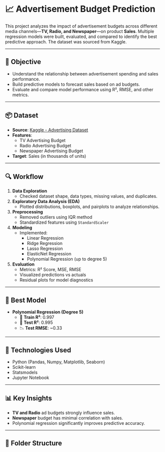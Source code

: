 # 📈 Advertisement Budget Prediction

This project analyzes the impact of advertisement budgets across different media channels—**TV, Radio, and Newspaper**—on product **Sales**. Multiple regression models were built, evaluated, and compared to identify the best predictive approach. The dataset was sourced from Kaggle.

---

## 🧠 Objective

- Understand the relationship between advertisement spending and sales performance.
- Build predictive models to forecast sales based on ad budgets.
- Evaluate and compare model performance using R², RMSE, and other metrics.

---

## 📦 Dataset

- **Source**: [Kaggle - Advertising Dataset](https://www.kaggle.com/)
- **Features**: 
  - TV Advertising Budget
  - Radio Advertising Budget
  - Newspaper Advertising Budget
- **Target**: Sales (in thousands of units)

---

## 🔍 Workflow

1. **Data Exploration**  
   - Checked dataset shape, data types, missing values, and duplicates.
2. **Exploratory Data Analysis (EDA)**  
   - Plotted distributions, boxplots, and pairplots to analyze relationships.
3. **Preprocessing**  
   - Removed outliers using IQR method  
   - Standardized features using `StandardScaler`
4. **Modeling**  
   - Implemented:  
     - Linear Regression  
     - Ridge Regression  
     - Lasso Regression  
     - ElasticNet Regression  
     - Polynomial Regression (up to degree 5)
5. **Evaluation**  
   - Metrics: R² Score, MSE, RMSE  
   - Visualized predictions vs actuals  
   - Residual plots for model diagnostics

---

## 🚀 Best Model

- **Polynomial Regression (Degree 5)**  
  - 📌 **Train R²**: 0.997  
  - 📌 **Test R²**: 0.995  
  - 📉 **Test RMSE**: ~0.33

---

## 🧰 Technologies Used

- Python (Pandas, Numpy, Matplotlib, Seaborn)
- Scikit-learn
- Statsmodels
- Jupyter Notebook

---

## 📊 Key Insights

- **TV and Radio** ad budgets strongly influence sales.
- **Newspaper** budget has minimal correlation with sales.
- Polynomial regression significantly improves predictive accuracy.

---

## 📁 Folder Structure


